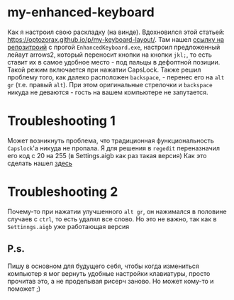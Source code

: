 # my-enhanced-keyboard
Как я настроил свою раскладку (на винде). Вдохновился этой статьей: https://optozorax.github.io/p/my-keyboard-layout/. Там нашел [ссылку на репозитроий](https://github.com/klavarog/enhanced-keyboard) с прогой `EnhancedKeyboard.exe`, настроил предложенный лейаут arrows2, который переносит кнопки на кнопки `jkl;`, то есть ставит их в самое удобное место -  под пальцы в дефолтной позиции. Такой режим включается при нажатии CapsLock. 
Также решил проблему того, как далеко расположен `backspace`, - перенес его на `alt gr` (т.е. правый `alt`). 
При этом оригинальные стрелочки и `backspace` никуда не деваются - гость на вашем компьютере не запутается. 

# Troubleshooting 1
Может возникнуть проблема, что традиционная функциональность `Capslock`'а никуда не пропала. Я для решения в `regedit` переназначил его код с 20 на 255 (в Settings.aigb как раз такая версия)
Как это сделать нашел [здесь](https://isenselabs.com/posts/keyboard-key-kills-and-remaps-for-windows-users)

# Troubleshooting 2
Почему-то при нажатии улучшенного `alt gr`, он нажимался в половине случаев с `ctrl`, то есть удалял все слово. Но это не важно, так как в `Settinngs.aigb` уже работающая версия

## P.s. 
Пишу в основном для будущего себя, чтобы когда измениться компьютер я мог вернуть удобные настройки клавиатуры, просто прочитав это, а не проделывая рисерч заново. Но может кому-то и поможет ;)

